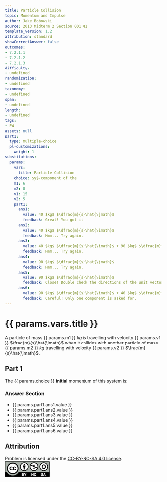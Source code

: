 ```yaml
---
title: Particle Collision
topic: Momentum and Impulse
author: Jake Bobowski
source: 2013 Midterm 2 Section 001 Q1
template_version: 1.2
attribution: standard
showCorrectAnswer: false
outcomes:
- 7.2.1.1
- 7.2.1.2
- 7.2.1.3
difficulty:
- undefined
randomization:
- undefined
taxonomy:
- undefined
span:
- undefined
length:
- undefined
tags:
- PW
assets: null
part1:
  type: multiple-choice
  pl-customizations:
    weight: 1
substitutions:
  params:
    vars:
      title: Particle Collision
    choice: $y$-component of the
    m1: 6
    m2: 8
    v1: 15
    v2: 5
    part1:
      ans1:
        value: 40 $kg$ $\dfrac{m}{s}\hat{\jmath}$
        feedback: Great! You got it.
      ans2:
        value: 40 $kg$ $\dfrac{m}{s}\hat{\imath}$
        feedback: Hmm... Try again.
      ans3:
        value: 40 $kg$ $\dfrac{m}{s}\hat{\imath}$ + 90 $kg$ $\dfrac{m}{s}\hat{\jmath}$
        feedback: Hmm... Try again.
      ans4:
        value: 90 $kg$ $\dfrac{m}{s}\hat{\jmath}$
        feedback: Hmm... Try again.
      ans5:
        value: 90 $kg$ $\dfrac{m}{s}\hat{\imath}$
        feedback: Close! Double check the directions of the unit vectors.
      ans6:
        value: 90 $kg$ $\dfrac{m}{s}\hat{\imath}$ + 40 $kg$ $\dfrac{m}{s}\hat{\jmath}$
        feedback: Careful! Only one component is asked for.
---
```

# {{ params.vars.title }}
A particle of mass {{ params.m1 }} $kg$ is travelling with velocity {{ params.v1 }} $\frac{m}{s}\hat{\imath}$ when it collides with another particle of mass {{ params.m2 }} $kg$ travelling with velocity {{ params.v2 }} $\frac{m}{s}\hat{\jmath}$.

## Part 1

The {{ params.choice }} **initial** momentum of this system is:

### Answer Section

- {{ params.part1.ans1.value }}
- {{ params.part1.ans2.value }}
- {{ params.part1.ans3.value }}
- {{ params.part1.ans4.value }}
- {{ params.part1.ans5.value }}
- {{ params.part1.ans6.value }}

## Attribution

Problem is licensed under the [CC-BY-NC-SA 4.0 license](https://creativecommons.org/licenses/by-nc-sa/4.0/).<br> ![The Creative Commons 4.0 license requiring attribution-BY, non-commercial-NC, and share-alike-SA license.](https://raw.githubusercontent.com/firasm/bits/master/by-nc-sa.png)